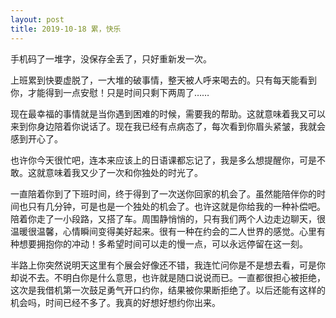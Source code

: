 ```yaml
---
layout: post
title: 2019-10-18 累，快乐
---
```


手机码了一堆字，没保存全丢了，只好重新发一次。

上班累到快要虚脱了，一大堆的破事情，整天被人呼来喝去的。只有每天能看到你，才能得到一点安慰！只是时间只剩下两周了……

现在最幸福的事情就是当你遇到困难的时候，需要我的帮助。这就意味着我又可以来到你身边陪着你说话了。现在我已经有点病态了，每次看到你眉头紧皱，我就会感到开心了。

也许你今天很忙吧，连本来应该上的日语课都忘记了，我是多么想提醒你，可是不敢。这就意味着我又少了一次和你独处的时光了。

一直陪着你到了下班时间，终于得到了一次送你回家的机会了。虽然能陪伴你的时间也只有几分钟，可是也是一个独处的机会了。也许这就是你给我的一种补偿吧。陪着你走了一小段路，又搭了车。周围静悄悄的，只有我们两个人边走边聊天，很温暖很温馨，心情瞬间变得美好起来。很有一种在约会的二人世界的感觉。心里有种想要拥抱你的冲动！多希望时间可以走的慢一点，可以永远停留在这一刻。

半路上你突然说明天这里有个展会好像还不错，我连忙问你是不是想去看，可是你却说不去。不明白你是什么意思，也许就是随口说说而已。一直都很担心被拒绝，这次是我借机第一次鼓足勇气开口约你，结果被你果断拒绝了。以后还能有这样的机会吗，时间已经不多了。我真的好想好想约你出来。